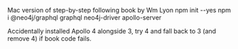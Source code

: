 Mac version of step-by-step following book by Wm Lyon
npm init --yes
npm i @neo4j/graphql graphql neo4j-driver apollo-server

Accidentally installed Apollo 4 alongside 3, try 4 and fall back to 3 (and remove 4) if book code fails.
